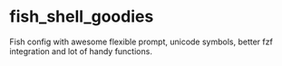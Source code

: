 # fish_shell_goodies
Fish config with awesome flexible prompt, unicode symbols, better fzf integration and lot of handy functions.
